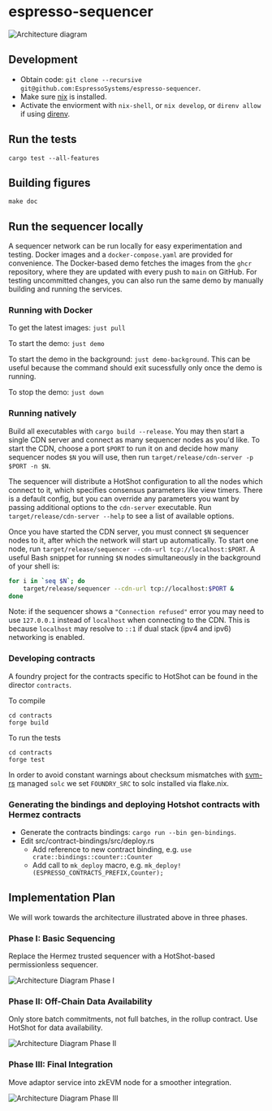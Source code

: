 # espresso-sequencer

![Architecture diagram](./doc/architecture.svg)

## Development

- Obtain code: `git clone --recursive git@github.com:EspressoSystems/espresso-sequencer`.
- Make sure [nix](https://nixos.org/download.html) is installed.
- Activate the enviorment with `nix-shell`, or `nix develop`, or `direnv allow`
  if using [direnv](https://direnv.net/).

## Run the tests

    cargo test --all-features

## Building figures

    make doc

## Run the sequencer locally

A sequencer network can be run locally for easy experimentation and testing. Docker images and a
`docker-compose.yaml` are provided for convenience. The Docker-based demo fetches the images from
the `ghcr` repository, where they are updated with every push to `main` on GitHub. For testing
uncommitted changes, you can also run the same demo by manually building and running the services.

### Running with Docker

To get the latest images: `just pull`

To start the demo: `just demo`

To start the demo in the background: `just demo-background`. This can be useful because the command should exit sucessfully only once the demo is running.

To stop the demo: `just down`

### Running natively

Build all executables with `cargo build --release`. You may then start a single CDN server and
connect as many sequencer nodes as you'd like. To start the CDN, choose a port `$PORT` to run it on
and decide how many sequencer nodes `$N` you will use, then run
`target/release/cdn-server -p $PORT -n $N`.

The sequencer will distribute a HotShot configuration to all the nodes which connect to it, which
specifies consensus parameters like view timers. There is a default config, but you can override any
parameters you want by passing additional options to the `cdn-server` executable. Run
`target/release/cdn-server --help` to see a list of available options.

Once you have started the CDN server, you must connect `$N` sequencer nodes to it, after which the
network will start up automatically. To start one node, run
`target/release/sequencer --cdn-url tcp://localhost:$PORT`. A useful Bash snippet for running `$N`
nodes simultaneously in the background of your shell is:
```bash
for i in `seq $N`; do
    target/release/sequencer --cdn-url tcp://localhost:$PORT &
done
```

Note: if the sequencer shows a `"Connection refused"` error you may need to use
`127.0.0.1` instead of `localhost` when connecting to the CDN. This is because
`localhost` may resolve to `::1` if dual stack (ipv4 and ipv6) networking is
enabled.

### Developing contracts

A foundry project for the contracts specific to HotShot can be found in the director `contracts`.

To compile
```shell
cd contracts
forge build
```

To run the tests
```shell
cd contracts
forge test
```

In order to avoid constant warnings about checksum mismatches with
[svm-rs](https://github.com/roynalnaruto/svm-rs) managed `solc` we set
`FOUNDRY_SRC` to solc installed via flake.nix.

### Generating the bindings and deploying Hotshot contracts with Hermez contracts

* Generate the contracts bindings: `cargo run --bin gen-bindings`.
* Edit src/contract-bindings/src/deploy.rs
  * Add reference to new contract binding, e.g. `use crate::bindings::counter::Counter`
  * Add call to `mk_deploy` macro, e.g. `mk_deploy!(ESPRESSO_CONTRACTS_PREFIX,Counter);`
  
## Implementation Plan

We will work towards the architecture illustrated above in three phases.

### Phase I: Basic Sequencing

Replace the Hermez trusted sequencer with a HotShot-based permissionless sequencer.

![Architecture Diagram Phase I](./doc/architecture_phase1.svg)

### Phase II: Off-Chain Data Availability

Only store batch commitments, not full batches, in the rollup contract. Use HotShot for data
availability.

![Architecture Diagram Phase II](./doc/architecture_phase2.svg)

### Phase III: Final Integration

Move adaptor service into zkEVM node for a smoother integration.

![Architecture Diagram Phase III](./doc/architecture.svg)
